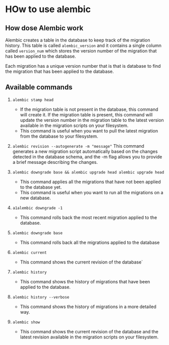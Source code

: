# HOw to use alembic

## How dose Alembic work

Alembic creates a table in the database to keep track of the migration history. This table is called `alembic_version` and it contains a single column called `version_num` which stores the version number of the migration that has been applied to the database.

Each migration has a unique version number that is that is database to find the migration that has been applied to the database.

## Available commands

1. `alembic stamp head`
   - If the migration table is not present in the database, this command will create it. If the migration table is present, this command will update the version number in the migration table to the latest version available in the migration scripts on your filesystem.
   - This command is useful when you want to pull the latest migration from the database to your filesystem.

2. `alembic revision --autogenerate -m "message"`
    This command generates a new migration script automatically based on the changes detected in the database schema, and the -m flag allows you to provide a brief message describing the changes.
3. `alembic downgrade base && alembic upgrade head alembic upgrade head`
    - This command applies all the migrations that have not been applied to the database yet.
    - This command is useful when you want to run all the migrations on a new database.
  
4. `a1alembic downgrade -1`
    - This command rolls back the most recent migration applied to the database.

5. `alembic downgrade base`
    - This command rolls back all the migrations applied to the database

6. `alembic current`
    - This command shows the current revision of the database`

7. `alembic history`
    - This command shows the history of migrations that have been applied to the database.
8. `alembic history --verbose`
    - This command shows the history of migrations in a more detailed way.
9. `alembic show`
    - This command shows the current revision of the database and the latest revision available in the migration scripts on your filesystem.
